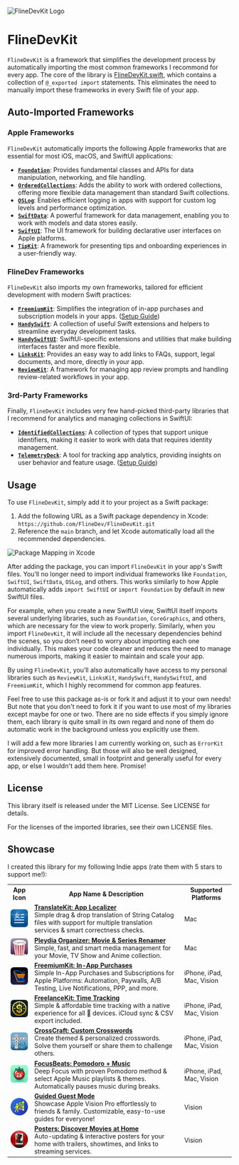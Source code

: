 ![FlineDevKit Logo](https://github.com/FlineDev/Foundation/blob/main/Logo.png?raw=true)

# FlineDevKit

`FlineDevKit` is a framework that simplifies the development process by automatically importing the most common frameworks I recommond for every app. The core of the library is [FlineDevKit.swift](https://github.com/FlineDev/FlineDevKit/blob/main/Sources/FlineDevKit/FlineDevKit.swift), which contains a collection of `@_exported import` statements. This eliminates the need to manually import these frameworks in every Swift file of your app.


## Auto-Imported Frameworks

### Apple Frameworks
`FlineDevKit` automatically imports the following Apple frameworks that are essential for most iOS, macOS, and SwiftUI applications:

- **[`Foundation`](https://developer.apple.com/documentation/foundation)**: Provides fundamental classes and APIs for data manipulation, networking, and file handling.
- **[`OrderedCollections`](https://github.com/apple/swift-collections)**: Adds the ability to work with ordered collections, offering more flexible data management than standard Swift collections.
- **[`OSLog`](https://developer.apple.com/documentation/os/logging)**: Enables efficient logging in apps with support for custom log levels and performance optimization.
- **[`SwiftData`](https://developer.apple.com/documentation/swiftdata)**: A powerful framework for data management, enabling you to work with models and data stores easily.
- **[`SwiftUI`](https://developer.apple.com/documentation/swiftui)**: The UI framework for building declarative user interfaces on Apple platforms.
- **[`TipKit`](https://developer.apple.com/documentation/tipkit)**: A framework for presenting tips and onboarding experiences in a user-friendly way.

### FlineDev Frameworks
`FlineDevKit` also imports my own frameworks, tailored for efficient development with modern Swift practices:

- **[`FreemiumKit`](https://freemiumkit.app)**: Simplifies the integration of in-app purchases and subscription models in your apps. ([Setup Guide](https://freemiumkit.app/documentation/freemiumkit/setupguide))
- **[`HandySwift`](https://github.com/FlineDev/HandySwift)**: A collection of useful Swift extensions and helpers to streamline everyday development tasks.
- **[`HandySwiftUI`](https://github.com/FlineDev/HandySwiftUI)**: SwiftUI-specific extensions and utilities that make building interfaces faster and more flexible.
- **[`LinksKit`](https://github.com/FlineDev/LinksKit)**: Provides an easy way to add links to FAQs, support, legal documents, and more, directly in your app.
- **[`ReviewKit`](https://github.com/FlineDev/ReviewKit)**: A framework for managing app review prompts and handling review-related workflows in your app.

### 3rd-Party Frameworks
Finally, `FlineDevKit` includes very few hand-picked third-party libraries that I recommend for analytics and managing collections in SwiftUI:

- **[`IdentifiedCollections`](https://github.com/pointfreeco/swift-identified-collections)**: A collection of types that support unique identifiers, making it easier to work with data that requires identity management.
- **[`TelemetryDeck`](https://github.com/TelemetryDeck/SwiftSDK)**: A tool for tracking app analytics, providing insights on user behavior and feature usage. ([Setup Guide](https://telemetrydeck.com/docs/guides/swift-setup/))


## Usage

To use `FlineDevKit`, simply add it to your project as a Swift package:

1. Add the following URL as a Swift package dependency in Xcode:  
   `https://github.com/FlineDev/FlineDevKit.git`
2. Reference the `main` branch, and let Xcode automatically load all the recommended dependencies.

![Package Mapping in Xcode](https://github.com/FlineDev/Foundation/blob/main/Images/PackageMappingInXcode.png?raw=true)

After adding the package, you can import `FlineDevKit` in your app's Swift files. You’ll no longer need to import individual frameworks like `Foundation`, `SwiftUI`, `SwiftData`, `OSLog`, and others. This works similarly to how Apple automatically adds `import SwiftUI` or `import Foundation` by default in new SwiftUI files. 

For example, when you create a new SwiftUI view, SwiftUI itself imports several underlying libraries, such as `Foundation`, `CoreGraphics`, and others, which are necessary for the view to work properly. Similarly, when you import `FlineDevKit`, it will include all the necessary dependencies behind the scenes, so you don’t need to worry about importing each one individually. This makes your code cleaner and reduces the need to manage numerous imports, making it easier to maintain and scale your app.

By using `FlineDevKit`, you’ll also automatically have access to my personal libraries such as `ReviewKit`, `LinksKit`, `HandySwift`, `HandySwiftUI`, and `FreemiumKit`, which I highly recommend for common app features.

Feel free to use this package as-is or fork it and adjust it to your own needs! But note that you don't need to fork it if you want to use most of my libraries except maybe for one or two. There are no side effects if you simply ignore them, each library is quite small in its own regard and none of them do automatic work in the background unless you explicitly use them.

I will add a few more libraries I am currently working on, such as `ErrorKit` for improved error handling. But those will also be well designed, extensively documented, small in footprint and generally useful for every app, or else I wouldn't add them here. Promise!


## License

This library itself is released under the MIT License. See LICENSE for details.

For the licenses of the imported libraries, see their own LICENSE files.


## Showcase

I created this library for my following Indie apps (rate them with 5 stars to support me!):

<table>
  <tr>
    <th>App Icon</th>
    <th>App Name & Description</th>
    <th>Supported Platforms</th>
  </tr>
  <tr>
    <td>
      <a href="https://apps.apple.com/app/apple-store/id6476773066?pt=549314&ct=github.com&mt=8">
        <img src="https://raw.githubusercontent.com/FlineDev/Essentials/main/Images/Apps/TranslateKit.webp" width="64" />
      </a>
    </td>
    <td>
      <a href="https://apps.apple.com/app/apple-store/id6476773066?pt=549314&ct=github.com&mt=8">
        <strong>TranslateKit: App Localizer</strong>
      </a>
      <br />
      Simple drag & drop translation of String Catalog files with support for multiple translation services & smart correctness checks.
    </td>
    <td>Mac</td>
  </tr>
  <tr>
    <td>
      <a href="https://apps.apple.com/app/apple-store/id6587583340?pt=549314&ct=github.com&mt=8">
        <img src="https://raw.githubusercontent.com/FlineDev/Essentials/main/Images/Apps/PleydiaOrganizer.webp" width="64" />
      </a>
    </td>
    <td>
      <a href="https://apps.apple.com/app/apple-store/id6587583340?pt=549314&ct=github.com&mt=8">
        <strong>Pleydia Organizer: Movie & Series Renamer</strong>
      </a>
      <br />
      Simple, fast, and smart media management for your Movie, TV Show and Anime collection.
    </td>
    <td>Mac</td>
  </tr>
  <tr>
    <td>
      <a href="https://apps.apple.com/app/apple-store/id6502914189?pt=549314&ct=github.com&mt=8">
        <img src="https://raw.githubusercontent.com/FlineDev/Essentials/main/Images/Apps/FreemiumKit.webp" width="64" />
      </a>
    </td>
    <td>
      <a href="https://apps.apple.com/app/apple-store/id6502914189?pt=549314&ct=github.com&mt=8">
        <strong>FreemiumKit: In-App Purchases</strong>
      </a>
      <br />
      Simple In-App Purchases and Subscriptions for Apple Platforms: Automation, Paywalls, A/B Testing, Live Notifications, PPP, and more.
    </td>
    <td>iPhone, iPad, Mac, Vision</td>
  </tr>
  <tr>
    <td>
      <a href="https://apps.apple.com/app/apple-store/id6480134993?pt=549314&ct=github.com&mt=8">
        <img src="https://raw.githubusercontent.com/FlineDev/Essentials/main/Images/Apps/FreelanceKit.webp" width="64" />
      </a>
    </td>
    <td>
      <a href="https://apps.apple.com/app/apple-store/id6480134993?pt=549314&ct=github.com&mt=8">
        <strong>FreelanceKit: Time Tracking</strong>
      </a>
      <br />
      Simple & affordable time tracking with a native experience for all  devices. iCloud sync & CSV export included.
    </td>
    <td>iPhone, iPad, Mac, Vision</td>
  </tr>
  <tr>
    <td>
      <a href="https://apps.apple.com/app/apple-store/id6472669260?pt=549314&ct=github.com&mt=8">
        <img src="https://raw.githubusercontent.com/FlineDev/Essentials/main/Images/Apps/CrossCraft.webp" width="64" />
      </a>
    </td>
    <td>
      <a href="https://apps.apple.com/app/apple-store/id6472669260?pt=549314&ct=github.com&mt=8">
        <strong>CrossCraft: Custom Crosswords</strong>
      </a>
      <br />
      Create themed & personalized crosswords. Solve them yourself or share them to challenge others.
    </td>
    <td>iPhone, iPad, Mac, Vision</td>
  </tr>
  <tr>
    <td>
      <a href="https://apps.apple.com/app/apple-store/id6477829138?pt=549314&ct=github.com&mt=8">
        <img src="https://raw.githubusercontent.com/FlineDev/Essentials/main/Images/Apps/FocusBeats.webp" width="64" />
      </a>
    </td>
    <td>
      <a href="https://apps.apple.com/app/apple-store/id6477829138?pt=549314&ct=github.com&mt=8">
        <strong>FocusBeats: Pomodoro + Music</strong>
      </a>
      <br />
      Deep Focus with proven Pomodoro method & select Apple Music playlists & themes. Automatically pauses music during breaks.
    </td>
    <td>iPhone, iPad, Mac, Vision</td>
  </tr>
  <tr>
    <td>
      <a href="https://apps.apple.com/app/apple-store/id6479207869?pt=549314&ct=github.com&mt=8">
        <img src="https://raw.githubusercontent.com/FlineDev/Essentials/main/Images/Apps/GuidedGuestMode.webp" width="64" />
      </a>
    </td>
    <td>
      <a href="https://apps.apple.com/app/apple-store/id6479207869?pt=549314&ct=github.com&mt=8">
        <strong>Guided Guest Mode</strong>
      </a>
      <br />
      Showcase Apple Vision Pro effortlessly to friends & family. Customizable, easy-to-use guides for everyone!
    </td>
    <td>Vision</td>
  </tr>
  <tr>
    <td>
      <a href="https://apps.apple.com/app/apple-store/id6478062053?pt=549314&ct=github.com&mt=8">
        <img src="https://raw.githubusercontent.com/FlineDev/Essentials/main/Images/Apps/Posters.webp" width="64" />
      </a>
    </td>
    <td>
      <a href="https://apps.apple.com/app/apple-store/id6478062053?pt=549314&ct=github.com&mt=8">
        <strong>Posters: Discover Movies at Home</strong>
      </a>
      <br />
      Auto-updating & interactive posters for your home with trailers, showtimes, and links to streaming services.
    </td>
    <td>Vision</td>
  </tr>
</table>
